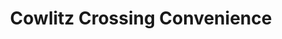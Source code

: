 ---
title: "Cowlitz Crossing Convenience"
url: /ridgefield/cowlitz-crossing-convenience/
shop: convenience
---